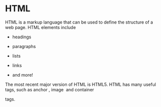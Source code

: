 # HTML

HTML is a markup language that can be used to define the structure of a web page. HTML elements include

* headings
* paragraphs
* lists
* links
* and more!

The most recent major version of HTML is HTML5. HTML has many useful tags, such as anchor <a>, image <img> and container <div> tags.